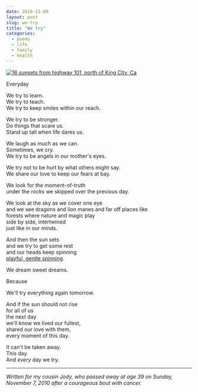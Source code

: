 ```yaml
---
date: 2010-11-09
layout: post
slug: we-try
title: "We try"
categories:
  - poems
  - life
  - family
  - health
---
```


[![16 sunsets from highway 101, north of King City, Ca](https://farm5.static.flickr.com/4071/5156782095_c895acbd51_b.jpg)](http://www.flickr.com/photos/rknight/5156782095/)

Everyday

We try to learn.  
We try to teach.  
We try to keep smiles within our reach.

We try to be stronger.  
Do things that scare us.  
Stand up tall when life dares us.

We laugh as much as we can.  
Sometimes, we cry.  
We try to be angels in our mother's eyes.

We try not to be hurt by what others might say.  
We share our love to keep our fears at bay.

We look for the moment-of-truth  
under the rocks we skipped over the previous day.

We look at the sky as we cover one eye  
and we see dragons and lion manes and far off places like  
forests where nature and magic play  
side by side, intertwined  
just like in our minds.

And then the sun sets  
and we try to get some rest  
and our heads keep spinning  
[playful, gentle spinning](http://www.youtube.com/watch?v=KP2Wlp4mabo).

We dream sweet dreams.

Because

We'll try everything again tomorrow.

And if the sun should not rise  
for all of us  
the next day  
we'll know we lived our fullest,  
shared our love with them,  
every moment of this day.

It can't be taken away.  
This day.  
And _every_ day we try.

---

_Written for my cousin Jody, who passed away at age 39 on Sunday, November 7, 2010 after a courageous bout with cancer._
